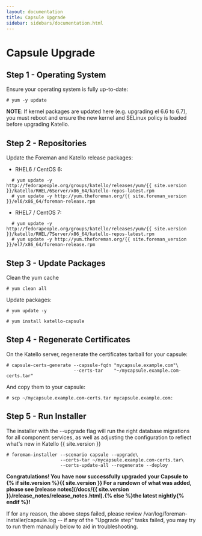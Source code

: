 ```yaml
---
layout: documentation
title: Capsule Upgrade
sidebar: sidebars/documentation.html
---
```


# Capsule Upgrade

## Step 1 - Operating System

Ensure your operating system is fully up-to-date:

```
# yum -y update
```

**NOTE**: If kernel packages are updated here (e.g. upgrading el 6.6 to 6.7), you must reboot and ensure the new kernel and SELinux policy is loaded before upgrading Katello.

## Step 2 - Repositories

Update the Foreman and Katello release packages:

  * RHEL6 / CentOS 6:

```
  # yum update -y http://fedorapeople.org/groups/katello/releases/yum/{{ site.version }}/katello/RHEL/6Server/x86_64/katello-repos-latest.rpm
  # yum update -y http://yum.theforeman.org/{{ site.foreman_version }}/el6/x86_64/foreman-release.rpm
```

  * RHEL7 / CentOS 7:

```
  # yum update -y http://fedorapeople.org/groups/katello/releases/yum/{{ site.version }}/katello/RHEL/7Server/x86_64/katello-repos-latest.rpm
  # yum update -y http://yum.theforeman.org/{{ site.foreman_version }}/el7/x86_64/foreman-release.rpm
```

## Step 3 - Update Packages

Clean the yum cache

```
# yum clean all
```

Update packages:

```
# yum update -y
```

```
# yum install katello-capsule
```

## Step 4 - Regenerate Certificates

On the Katello server, regenerate the certificates tarball for your capsule:

```
# capsule-certs-generate --capsule-fqdn "mycapsule.example.com"\
                         --certs-tar    "~/mycapsule.example.com-certs.tar"
```

And copy them to your capsule:

```
# scp ~/mycapsule.example.com-certs.tar mycapsule.example.com:
```

## Step 5 - Run Installer

The installer with the --upgrade flag will run the right database migrations for all component services, as well as adjusting the configuration to reflect what's new in Katello {{ site.version }}

```
# foreman-installer --scenario capsule --upgrade\
                    --certs-tar ~/mycapsule.example.com-certs.tar\
                    --certs-update-all --regenerate --deploy
```

**Congratulations! You have now successfully upgraded your Capsule to {% if site.version %}{{ site.version }} For a rundown of what was added, please see [release notes](/docs/{{ site.version }}/release_notes/release_notes.html).{% else %}the latest nightly{% endif %}!**

If for any reason, the above steps failed, please review /var/log/foreman-installer/capsule.log -- if any of the "Upgrade step" tasks failed, you may try to run them manaully below to aid in troubleshooting.
